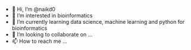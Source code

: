 - 👋 Hi, I’m @naikd0
- 👀 I’m interested in bioinformatics
- 🌱 I’m currently learning data science, machine learning and python for bioinformatics
- 💞️ I’m looking to collaborate on ...
- 📫 How to reach me ...

<!---
naikd0/naikd0 is a ✨ special ✨ repository because its `README.md` (this file) appears on your GitHub profile.
You can click the Preview link to take a look at your changes.
--->

